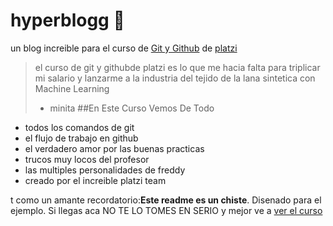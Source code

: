 # hyperblogg 🤢
 un blog increible para el curso de [Git y Github](https://platzi.com/new-home/clases/1557-git-github/19977-readmemd-es-una-excelente-practica/) de [platzi](http;//platzi.com)
 >el curso de git y githubde platzi es lo que me hacia falta para triplicar mi salario y lanzarme a la industria del tejido de la lana sintetica con Machine Learning
 > - minita
 ##En Este Curso Vemos De Todo 
 * todos los comandos de git 
 * el flujo de trabajo en github
 * el verdadero amor por las buenas practicas
 * trucos muy locos del profesor
 * las multiples personalidades de freddy
 * creado por el increible platzi team
 
 t como un amante recordatorio:**Este readme es un chiste**. Disenado para el ejemplo. Si llegas aca NO TE LO TOMES EN SERIO y mejor ve a [ver el curso](https://platzi.com/new-home/clases/1557-git-github/19977-readmemd-es-una-excelente-practica/)
